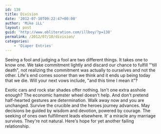 ```yaml
---
id: 138
title: Division
date: '2012-07-10T09:22:47+00:00'
author: 'Mike iLL'
layout: post
guid: 'http://www.obliteration.com/illboy/?p=138'
permalink: /2012/07/10/division/
categories:
    - 'Diaper Entries'
---
```


Seeing a fool and judging a fool are two different things. It takes one to know one. We take commitment lightly and discard our chance to fulfill "'till death", not realizing the commitment was actually to ourselves and not the other. Life's end comes sooner than we think and it ends up being today that we die. Will your next vows include, "and this time I mean it"?

Exotic cars and rock star shades offer nothing. Isn't one extra asshole enough? The economic hamster wheel doesn't help. And don't pretend half-hearted gestures are determination. Walk away now and you are unchanged. Survive the crucible and the heroes journey advances. May decisions be guided by wisdom and devotion, powered by courage. The seeking of ones own fulfillment leads elsewhere. It' a miracle any marriage survives. They're not natural. Here's hope for yet another failing relationship.
